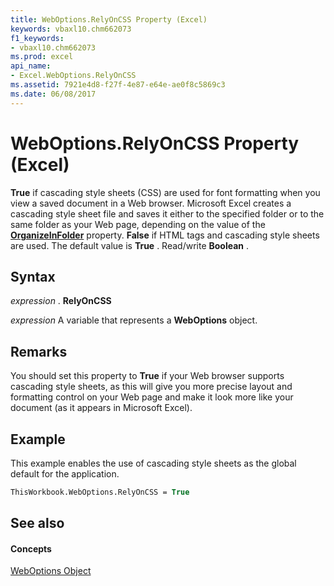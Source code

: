```yaml
---
title: WebOptions.RelyOnCSS Property (Excel)
keywords: vbaxl10.chm662073
f1_keywords:
- vbaxl10.chm662073
ms.prod: excel
api_name:
- Excel.WebOptions.RelyOnCSS
ms.assetid: 7921e4d8-f27f-4e87-e64e-ae0f8c5869c3
ms.date: 06/08/2017
---
```



# WebOptions.RelyOnCSS Property (Excel)

 **True** if cascading style sheets (CSS) are used for font formatting when you view a saved document in a Web browser. Microsoft Excel creates a cascading style sheet file and saves it either to the specified folder or to the same folder as your Web page, depending on the value of the **[OrganizeInFolder](Excel.WebOptions.OrganizeInFolder.md)** property. **False** if HTML <FONT> tags and cascading style sheets are used. The default value is **True** . Read/write **Boolean** .


## Syntax

 _expression_ . **RelyOnCSS**

 _expression_ A variable that represents a **WebOptions** object.


## Remarks

You should set this property to  **True** if your Web browser supports cascading style sheets, as this will give you more precise layout and formatting control on your Web page and make it look more like your document (as it appears in Microsoft Excel).


## Example

This example enables the use of cascading style sheets as the global default for the application.


```vb
ThisWorkbook.WebOptions.RelyOnCSS = True
```


## See also


#### Concepts


[WebOptions Object](Excel.WebOptions.md)


